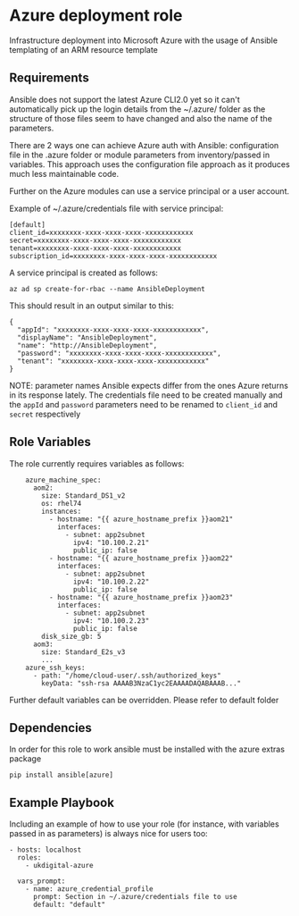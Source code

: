 Azure deployment role
=====================

Infrastructure deployment into Microsoft Azure with the usage of Ansible templating of an ARM resource template

Requirements
------------

Ansible does not support the latest Azure CLI2.0 yet so it can't automatically pick up the login details
from the ~/.azure/ folder as the structure of those files seem to have changed and also the name of the parameters.

There are 2 ways one can achieve Azure auth with Ansible: configuration file in the .azure folder
or module parameters from inventory/passed in variables. This approach uses the
configuration file approach as it produces much less maintainable code.

Further on the Azure modules can use a service principal or a user account.

Example of ~/.azure/credentials file with service principal:

    [default]
    client_id=xxxxxxxx-xxxx-xxxx-xxxx-xxxxxxxxxxxx
    secret=xxxxxxxx-xxxx-xxxx-xxxx-xxxxxxxxxxxx
    tenant=xxxxxxxx-xxxx-xxxx-xxxx-xxxxxxxxxxxx
    subscription_id=xxxxxxxx-xxxx-xxxx-xxxx-xxxxxxxxxxxx

A service principal is created as follows:

    az ad sp create-for-rbac --name AnsibleDeployment

This should result in an output similar to this:

    {
      "appId": "xxxxxxxx-xxxx-xxxx-xxxx-xxxxxxxxxxxx",
      "displayName": "AnsibleDeployment",
      "name": "http://AnsibleDeployment",
      "password": "xxxxxxxx-xxxx-xxxx-xxxx-xxxxxxxxxxxx",
      "tenant": "xxxxxxxx-xxxx-xxxx-xxxx-xxxxxxxxxxxx"
    }


NOTE: parameter names Ansible expects differ from the ones Azure returns in its response lately.
The credentials file need to be created manually and the `appId` and `password` parameters
need to be renamed to `client_id` and `secret` respectively

Role Variables
--------------

The role currently requires variables as follows:

        azure_machine_spec:
          aom2:
            size: Standard_DS1_v2
            os: rhel74
            instances:
              - hostname: "{{ azure_hostname_prefix }}aom21"
                interfaces:
                  - subnet: app2subnet
                    ipv4: "10.100.2.21"
                    public_ip: false
              - hostname: "{{ azure_hostname_prefix }}aom22"
                interfaces:
                  - subnet: app2subnet
                    ipv4: "10.100.2.22"
                    public_ip: false
              - hostname: "{{ azure_hostname_prefix }}aom23"
                interfaces:
                  - subnet: app2subnet
                    ipv4: "10.100.2.23"
                    public_ip: false
            disk_size_gb: 5
          aom3:
            size: Standard_E2s_v3
            ...
        azure_ssh_keys:
          - path: "/home/cloud-user/.ssh/authorized_keys"
            keyData: "ssh-rsa AAAAB3NzaC1yc2EAAAADAQABAAAB..."

Further default variables can be overridden. Please refer to default folder

Dependencies
------------

In order for this role to work ansible must be installed with the azure extras package

    pip install ansible[azure]

Example Playbook
----------------

Including an example of how to use your role (for instance, with variables passed in as parameters) is always nice for users too:

    - hosts: localhost
      roles:
        - ukdigital-azure

      vars_prompt:
        - name: azure_credential_profile
          prompt: Section in ~/.azure/credentials file to use
          default: "default"
